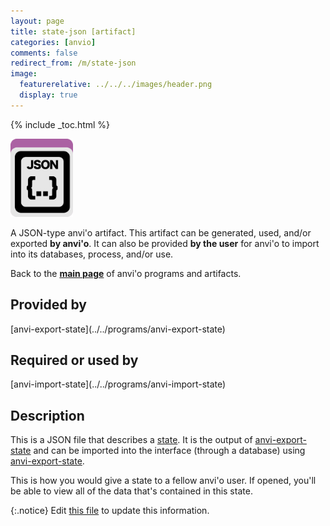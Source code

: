```yaml
---
layout: page
title: state-json [artifact]
categories: [anvio]
comments: false
redirect_from: /m/state-json
image:
  featurerelative: ../../../images/header.png
  display: true
---
```



{% include _toc.html %}


<img src="../../images/icons/JSON.png" alt="JSON" style="width:100px; border:none" />

A JSON-type anvi'o artifact. This artifact can be generated, used, and/or exported **by anvi'o**. It can also be provided **by the user** for anvi'o to import into its databases, process, and/or use.

Back to the **[main page](../../)** of anvi'o programs and artifacts.

## Provided by


<p style="text-align: left" markdown="1"><span class="artifact-p">[anvi-export-state](../../programs/anvi-export-state)</span></p>


## Required or used by


<p style="text-align: left" markdown="1"><span class="artifact-r">[anvi-import-state](../../programs/anvi-import-state)</span></p>


## Description

This is a JSON file that describes a <span class="artifact-n">[state](/software/anvio/help/main/artifacts/state)</span>. It is the output of <span class="artifact-n">[anvi-export-state](/software/anvio/help/main/programs/anvi-export-state)</span> and can be imported into the interface (through a database) using <span class="artifact-n">[anvi-export-state](/software/anvio/help/main/programs/anvi-export-state)</span>. 

This is how you would give a state to a fellow anvi'o user. If opened, you'll be able to view all of the data that's contained in this state. 


{:.notice}
Edit [this file](https://github.com/merenlab/anvio/tree/master/anvio/docs/artifacts/state-json.md) to update this information.

